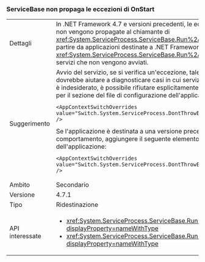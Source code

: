 ### <a name="servicebase-doesnt-propagate-onstart-exceptions"></a>ServiceBase non propaga le eccezioni di OnStart

|   |   |
|---|---|
|Dettagli|In .NET Framework 4.7 e versioni precedenti, le eccezioni generate all'avvio del servizio non vengono propagate al chiamante di <xref:System.ServiceProcess.ServiceBase.Run%2A?displayProperty=nameWithType>. A partire da applicazioni destinate a .NET Framework 4.7.1, il runtime propaga le eccezioni a <xref:System.ServiceProcess.ServiceBase.Run%2A?displayProperty=nameWithType> per i servizi che non vengono avviati.|
|Suggerimento|Avvio del servizio, se si verifica un'eccezione, tale eccezione verrà propagata. Questo dovrebbe aiutare a diagnosticare casi in cui servizi non avviati. Se questo comportamento è indesiderato, è possibile rifiutare esplicitamente aggiungendo quanto segue <AppContextSwitchOverrides> elemento per il <runtime> sezione del file di configurazione dell'applicazione:<pre><code class="language-xml">&lt;AppContextSwitchOverrides value=&quot;Switch.System.ServiceProcess.DontThrowExceptionsOnStart=true&quot; /&gt;&#13;&#10;</code></pre>Se l'applicazione è destinata a una versione precedente a 4.7.1 ma si desidera che questo comportamento, aggiungere il seguente <AppContextSwitchOverrides> elemento per il <runtime> sezione del file di configurazione dell'applicazione:<pre><code class="language-xml">&lt;AppContextSwitchOverrides value=&quot;Switch.System.ServiceProcess.DontThrowExceptionsOnStart=false&quot; /&gt;&#13;&#10;</code></pre>|
|Ambito|Secondario|
|Versione|4.7.1|
|Tipo|Ridestinazione|
|API interessate|<ul><li><xref:System.ServiceProcess.ServiceBase.Run(System.ServiceProcess.ServiceBase)?displayProperty=nameWithType></li><li><xref:System.ServiceProcess.ServiceBase.Run(System.ServiceProcess.ServiceBase[])?displayProperty=nameWithType></li></ul>|

